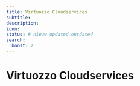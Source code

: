 ```yaml
---
title: Virtuozzo Cloudservices
subtitle:
description:
icon:
status: # nieuw updated outdated
search:
  boost: 2 
---
```


# Virtuozzo Cloudservices

